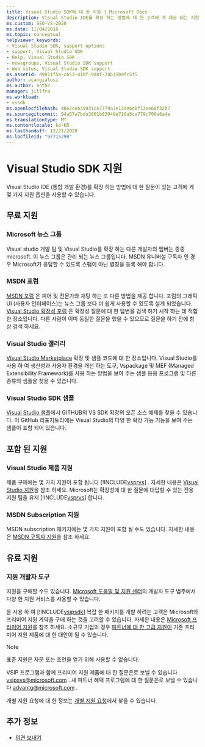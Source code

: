 ```yaml
---
title: Visual Studio SDK에 대 한 지원 | Microsoft Docs
description: Visual Studio IDE를 확장 하는 방법에 대 한 고객에 게 제공 되는 지원 옵션에 대해 알아봅니다.
ms.custom: SEO-VS-2020
ms.date: 11/04/2016
ms.topic: conceptual
helpviewer_keywords:
- Visual Studio SDK, support options
- support, Visual Studio SDK
- Help, Visual Studio SDK
- newsgroups, Visual Studio SDK support
- Web sites, Visual Studio SDK support
ms.assetid: d9011f5a-cb53-418f-9d8f-74b15b9fc5f5
author: acangialosi
ms.author: anthc
manager: jillfra
ms.workload:
- vssdk
ms.openlocfilehash: 40e2ceb39931ce7779a7e13de6d0f13ee68f32b7
ms.sourcegitcommit: 94a57a7bda3601b83949e710a5ca779c709a6a4e
ms.translationtype: MT
ms.contentlocale: ko-KR
ms.lasthandoff: 12/21/2020
ms.locfileid: "97715290"
---
```

# <a name="support-for-the-visual-studio-sdk"></a>Visual Studio SDK 지원
Visual Studio IDE (통합 개발 환경)를 확장 하는 방법에 대 한 질문이 있는 고객에 게 몇 가지 지원 옵션을 사용할 수 있습니다.

## <a name="free-support"></a>무료 지원

### <a name="microsoft-newsgroups"></a>Microsoft 뉴스 그룹
 Visual studio 개발 팀 및 Visual Studio를 확장 하는 다른 개발자의 멤버는 종종 microsoft. 이 뉴스 그룹은 관리 되는 뉴스 그룹입니다. MSDN 유니버설 구독자 인 경우 Microsoft가 응답할 수 있도록 스팸이 아닌 별칭을 등록 해야 합니다.

### <a name="msdn-forums"></a>MSDN 포럼
 [MSDN 포럼](https://social.msdn.microsoft.com/Forums/en-US/home) 은 피어 및 전문가와 채팅 하는 또 다른 방법을 제공 합니다. 포럼의 그래픽 UI (사용자 인터페이스)는 뉴스 그룹 보다 더 쉽게 사용할 수 있도록 설계 되었습니다. [Visual Studio 확장성 포럼](/azure/devops/integrate/index?view=azure-devops&viewFallbackFrom=vsts&preserve-view=true) 은 확장성 질문에 대 한 답변을 검색 하기 시작 하는 데 적합 한 장소입니다. 다른 사람이 이미 동일한 질문을 했을 수 있으므로 질문을 하기 전에 항상 검색 하세요.

### <a name="visual-studio-gallery"></a>Visual Studio 갤러리
 [Visual Studio Marketplace](https://marketplace.visualstudio.com/) 확장 및 샘플 코드에 대 한 장소입니다. Visual Studio를 사용 하 여 생산성과 사용자 환경을 개선 하는 도구, Vspackage 및 MEF (Managed Extensibility Framework)를 사용 하는 방법을 보여 주는 샘플 응용 프로그램 및 다른 종류의 샘플을 찾을 수 있습니다.

### <a name="visual-studio-sdk-samples"></a>Visual Studio SDK 샘플

[Visual Studio 샘플](https://github.com/Microsoft/VSSDK-Extensibility-Samples)에서 GITHUB의 VS SDK 확장의 오픈 소스 예제를 찾을 수 있습니다. 이 GitHub 리포지토리에는 Visual Studio의 다양 한 확장 가능 기능을 보여 주는 샘플이 포함 되어 있습니다.

## <a name="included-support"></a>포함 된 지원

### <a name="visual-studio-product-support"></a>Visual Studio 제품 지원
 제품 구매에는 몇 가지 지원이 포함 됩니다 [!INCLUDE[vsprvs](../code-quality/includes/vsprvs_md.md)] . 자세한 내용은 [Visual Studio 지원](https://msdn.microsoft.com/vstudio/cc136615.aspx)을 참조 하세요. Microsoft는 확장성에 대 한 질문에 대답할 수 있는 전용 지원 팀을 유지 [!INCLUDE[vsprvs](../code-quality/includes/vsprvs_md.md)] 합니다.

### <a name="msdn-subscription-support"></a>MSDN Subscription 지원
 MSDN subscription 패키지에는 몇 가지 지원이 포함 될 수도 있습니다. 자세한 내용은 [MSDN 구독자 지원](https://msdn.microsoft.com/subscriptions/aa718661.aspx)을 참조 하세요.

## <a name="paid-support"></a>유료 지원

### <a name="developer-tools-support"></a>지원 개발자 도구

지원을 구매할 수도 있습니다. [Microsoft 도움말 및 지원 센터](https://support.microsoft.com/supportforbusiness/productselection?fltadd=sps-business-1&sapId=4fd4947b-15ea-ce01-080f-97f2ca3c76e8)의 개발자 도구 범주에서 다양 한 지원 서비스를 사용할 수 있습니다.

을 사용 하 여 [!INCLUDE[vsipsdk](../extensibility/includes/vsipsdk_md.md)] 복잡 한 패키지를 개발 하려는 고객은 Microsoft와 프리미어 지원 계약을 구매 하는 것을 고려할 수 있습니다. 자세한 내용은 [Microsoft 프리미어 지원](https://support.microsoft.com/premier)를 참조 하세요. 소규모 기업의 경우 [파트너에 대 한 고급 지원이](https://partner.microsoft.com/support/advanced-cloud-support) 기존 프리미어 지원 제품에 대 한 대안이 될 수 있습니다.

> [!NOTE]
> 표준 지원은 자문 또는 조언을 얻기 위해 사용할 수 없습니다.

VSIP 프로그램과 함께 프리미어 지원 제품에 대 한 질문은로 보낼 수 있습니다 [vsipsvs@microsoft.com](mailto:vsipsvs@microsoft.com) . 새 파트너 혜택 프로그램에 대 한 질문은로 보낼 수 있습니다 [advantg@microsoft.com](mailto:advantg@microsoft.com) .

개별 지원 요청에 대 한 정보는 [개별 지원 요청](https://support.microsoft.com/supportforbusiness/productselection)에서 찾을 수 있습니다.

## <a name="see-also"></a>추가 정보

- [의견 보내기](../ide/feedback-options.md)
